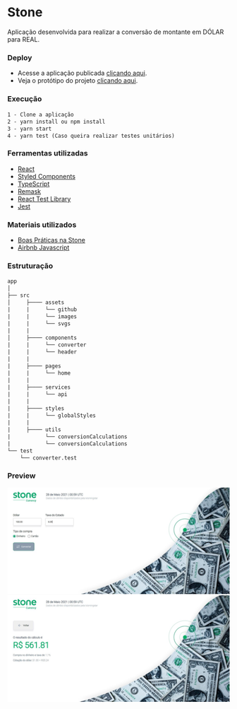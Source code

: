 # Stone

Aplicação desenvolvida para realizar a conversão de montante em DÓLAR para REAL.

### Deploy

- Acesse a aplicação publicada [clicando aqui](https://stone-challenge-brown.vercel.app).
- Veja o protótipo do projeto [clicando aqui](https://www.figma.com/file/y8IcDbllfaFAzXrEXR05PE/Teste-Front-Web-Stone).

### Execução

```
1 - Clone a aplicação
2 - yarn install ou npm install
3 - yarn start
4 - yarn test (Caso queira realizar testes unitários)
```

### Ferramentas utilizadas

- [React](https://pt-br.reactjs.org/)
- [Styled Components](https://styled-components.com/)
- [TypeScript](https://www.typescriptlang.org/)
- [Remask](https://github.com/brunobertolini/remask)
- [React Test Library](https://testing-library.com/)
- [Jest](https://jestjs.io/pt-BR/)

### Materiais utilizados

- [Boas Práticas na Stone](https://github.com/stone-payments/stoneco-best-practices/blob/master/README_pt.md)
- [Airbnb Javascript](https://github.com/airbnb/javascript)

### Estruturação

```
app
│   
├── src
│     ├──── assets 
|     |     └── github
|     |     └── images
|     |     └── svgs 
|     |
│     ├──── components
|     |     └── converter
|     |     └── header
|     |
|     ├──── pages
|     |     └── home
|     | 
|     ├──── services
|     |     └── api
|     |
|     ├──── styles
|     |     └── globalStyles
|     |
|     ├──── utils
|           └── conversionCalculations
|           └── conversionCalculations
└── test
    └── converter.test
```

### Preview

![Optional text](src/assets/github/first.JPG)
![Optional text](src/assets/github/second.JPG)

